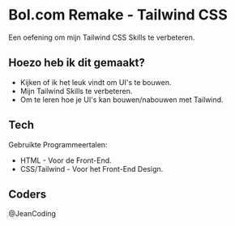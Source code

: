 # Bol.com Remake - Tailwind CSS
Een oefening om mijn Tailwind CSS Skills te verbeteren.


## Hoezo heb ik dit gemaakt?
- Kijken of ik het leuk vindt om UI's te bouwen.
- Mijn Tailwind Skills te verbeteren.
- Om te leren hoe je UI's kan bouwen/nabouwen met Tailwind.

## Tech

Gebruikte Programmeertalen:

- HTML - Voor de Front-End.
- CSS/Tailwind - Voor het Front-End Design.

## Coders
@JeanCoding
